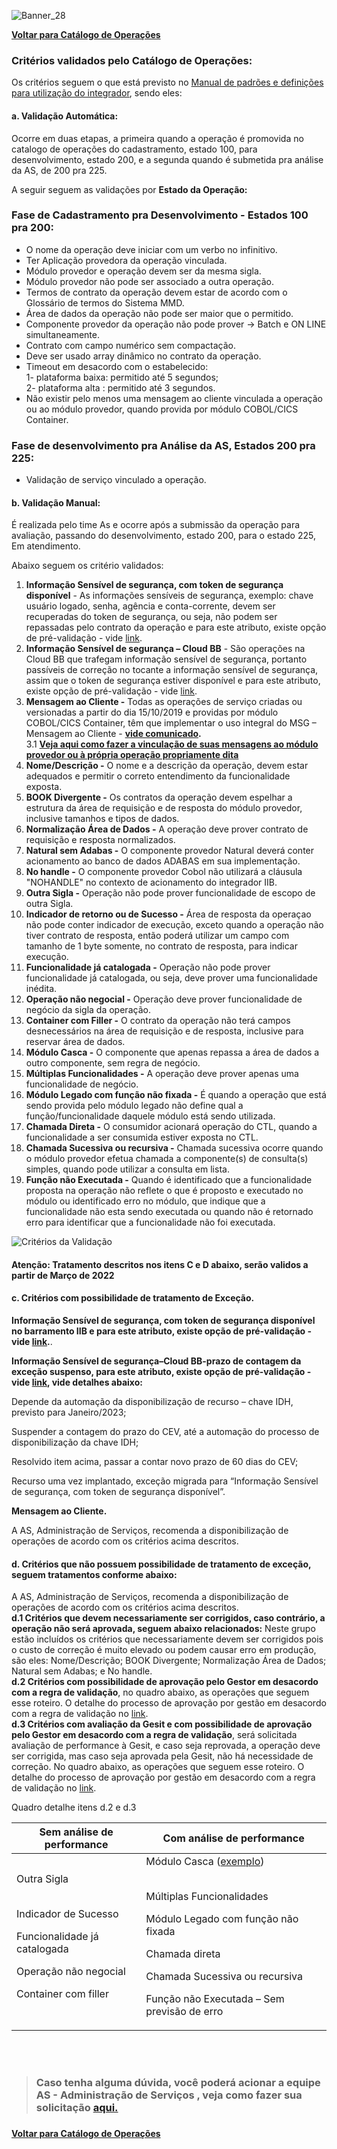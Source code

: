 ![Banner_28](/uploads/275bfd05ce10f8167aa217cfb61a3c0d/Banner_28.png)<p>

<b> [**Voltar para Catálogo de Operações**](https://fontes.intranet.bb.com.br/ctl/publico/atendimento/-/blob/master/Catalogo_de_Operacoes/Catalogo_de_Opderacoes.md)</b> </a>

### Critérios validados pelo Catálogo de Operações:
Os critérios seguem o que está previsto no [Manual de padrões e definições para utilização do integrador](https://digitizar.intranet.bb.com.br/digitizar/mod/resource/view.php?id=3999), sendo eles:
  
#### a. Validação Automática: 
Ocorre em duas etapas, a primeira quando a operação é promovida no catalogo de operações do cadastramento, estado 100, para desenvolvimento, estado 200, e a segunda quando é submetida pra análise da AS, de 200 pra 225.  

  
A seguir seguem as validações por **Estado da Operação:**

### Fase de Cadastramento pra Desenvolvimento - Estados 100 pra 200:

* O nome da operação deve iniciar com um verbo no infinitivo.
* Ter Aplicação provedora da operação vinculada.
* Módulo provedor e operação devem ser da mesma sigla.
* Módulo provedor não pode ser associado a outra operação.
* Termos de contrato da operação devem estar de acordo com o Glossário de termos do Sistema MMD.
* Área de dados da operação não pode ser maior que o permitido.
* Componente provedor da operação não pode prover -> Batch e ON LINE simultaneamente.
* Contrato com campo numérico sem compactação.
* Deve ser usado array dinâmico no contrato da operação.
* Timeout em desacordo com o estabelecido:  
   1- plataforma baixa: permitido até 5 segundos;  
   2- plataforma alta : permitido até 3 segundos.
* Não existir pelo menos uma mensagem ao cliente vinculada a operação ou ao módulo provedor, quando provida por módulo COBOL/CICS Container.  

### Fase de desenvolvimento pra Análise da AS, Estados  200 pra 225:

* Validação de serviço vinculado a operação.
  

#### b. Validação Manual: 
É realizada pelo time As e ocorre após a submissão da operação para avaliação, passando do desenvolvimento, estado 200, para o estado 225, Em atendimento.<p>
Abaixo seguem os critério validados:  
   
1.  **Informação Sensível de segurança, com token de segurança disponível** - As informações sensíveis de segurança, exemplo: chave usuário logado, senha, agência e conta-corrente, devem ser recuperadas do token de segurança, ou seja, não podem ser repassadas pelo contrato da operação e para este atributo, existe opção de pré-validação - vide [link](https://fontes.intranet.bb.com.br/ctl/publico/atendimento/-/blob/master/Aplicativo_Catalogo_Operacao_Link/Catalogo_Operacao_Informacao_Sensivel_Campos_Sensiveis.md).  
2.  **Informação Sensível de segurança – Cloud BB** - São operações na Cloud BB que trafegam informação sensível de segurança, portanto passíveis de correção no tocante a informação sensível de segurança, assim que o token de segurança estiver disponível  e para este atributo, existe opção de pré-validação - vide [link](https://fontes.intranet.bb.com.br/ctl/publico/atendimento/-/blob/master/Aplicativo_Catalogo_Operacao_Link/Catalogo_Operacao_Informacao_Sensivel_Campos_Sensiveis.md).  
3.  **Mensagem ao Cliente -** Todas as operações de serviço criadas ou versionadas a partir do dia 15/10/2019 e providas por módulo COBOL/CICS Container, têm que implementar o uso integral do MSG – Mensagem ao Cliente - **[vide comunicado](https://banco365.sharepoint.com.mcas.ms/sites/comunicatecnologia-comunicados/SitePages/Obrigatoriedade-de-uso-de-Mensagem-ao-Cliente-nas-opera%C3%A7%C3%B5es-do-Cat%C3%A1logo-Corporativo-de-TI.aspx).**    
 3.1 **[Veja aqui como fazer a vinculação de suas mensagens ao módulo provedor ou à própria operação propriamente dita](https://fontes.intranet.bb.com.br/msg/publico/suporte/-/blob/master/Mensagem%20ao%20Cliente/Vincula%C3%A7%C3%A3o_mensagem.md)**
4.  **Nome/Descrição -** O nome e a descrição da operação, devem estar adequados e permitir o correto entendimento da funcionalidade exposta.  
5.  **BOOK Divergente -**  Os contratos da operação devem espelhar a estrutura da área de requisição e de resposta do módulo provedor, inclusive tamanhos e tipos de dados.  
6.  **Normalização Área de Dados -**  A operação deve prover contrato de requisição e resposta normalizados.  
7.  **Natural sem Adabas -** O componente provedor Natural deverá conter acionamento ao banco de dados ADABAS em sua implementação.   
8.  **No handle -** O componente provedor Cobol não utilizará a cláusula "NOHANDLE" no contexto de acionamento do integrador IIB.  
9.  **Outra Sigla -** Operação não pode prover funcionalidade de escopo de outra Sigla.  
10.  **Indicador de retorno ou de Sucesso -** Área de resposta da operaçao não pode conter indicador de execução, exceto quando a operação não tiver contrato de resposta, então poderá utilizar um campo com tamanho de 1 byte somente, no contrato de resposta, para indicar execução.  
11.  **Funcionalidade já catalogada -** Operação não pode prover funcionalidade já catalogada, ou seja, deve prover uma funcionalidade inédita.  
12.  **Operação não negocial -**  Operação deve prover funcionalidade de negócio da sigla da operação.  
13.  **Container com Filler -**  O contrato da operação não terá campos desnecessários na área de requisição e de resposta, inclusive para reservar área de dados.  
14.  **Módulo Casca -** O componente que apenas  repassa a área de dados a outro componente, sem regra de negócio.  
15.  **Múltiplas Funcionalidades -** A operação deve prover apenas uma funcionalidade de negócio.  
16.  **Módulo Legado com função não fixada -**   É quando a operação que está sendo provida pelo módulo legado não define qual a função/funcionalidade daquele módulo está sendo utilizada. 
17.  **Chamada Direta -** O consumidor acionará operação do CTL, quando a funcionalidade a ser consumida estiver exposta no CTL.
18.  **Chamada Sucessiva ou recursiva -**  Chamada sucessiva ocorre quando o módulo provedor efetua chamada a componente(s) de consulta(s) simples, quando pode utilizar a consulta em lista.  
19.  **Função não Executada -** Quando é identificado que a funcionalidade proposta na operação não reflete o que é proposto e executado no módulo ou identificado erro no módulo, que indique que a funcionalidade não esta sendo executada ou quando não é retornado erro para identificar que a funcionalidade não foi executada.  

![Critérios da Validação](/uploads/18e322a86ad8467cb12e20016abdbc77/image.png)<p>  
  
  
#### Atenção:  Tratamento descritos nos itens C e D abaixo, serão validos a partir de Março de 2022
#### c. Critérios com possibilidade de tratamento de Exceção.   

**Informação Sensível de segurança, com token de segurança disponível no barramento IIB  e para este atributo, existe opção de pré-validação - vide [link](https://fontes.intranet.bb.com.br/ctl/publico/atendimento/-/blob/master/Aplicativo_Catalogo_Operacao_Link/Catalogo_Operacao_Informacao_Sensivel_Campos_Sensiveis.md).**.

**Informação Sensível de segurança–Cloud BB-prazo de contagem da exceção suspenso,  para este atributo, existe opção de pré-validação - vide [link](https://fontes.intranet.bb.com.br/ctl/publico/atendimento/-/blob/master/Aplicativo_Catalogo_Operacao_Link/Catalogo_Operacao_Informacao_Sensivel_Campos_Sensiveis.md), vide detalhes abaixo:** 

Depende da automação da disponibilização de recurso – chave IDH, previsto para Janeiro/2023;

Suspender a contagem do prazo do CEV, até a automação do processo de disponibilização da chave IDH;

Resolvido item acima, passar a contar novo prazo de 60 dias do CEV;

Recurso uma vez implantado, exceção migrada para “Informação Sensível de segurança, com token de segurança disponível”.


**Mensagem ao Cliente.**


A AS, Administração de Serviços,  recomenda a disponibilização de operações de acordo com os critérios acima descritos.<p> 
 
#### d. Critérios que não possuem possibilidade de tratamento de exceção, seguem tratamentos conforme abaixo:
A AS, Administração de Serviços,  recomenda a disponibilização de operações de acordo com os critérios acima descritos.  
   **d.1 Critérios que devem necessariamente ser corrigidos, caso contrário, a operação não será aprovada, seguem abaixo relacionados:** Neste grupo estão incluídos os critérios que necessariamente devem ser corrigidos
pois o custo de correção é muito elevado ou podem causar erro em produção, são eles: Nome/Descrição; BOOK Divergente; Normalização Área de Dados; Natural sem Adabas; e No handle.  
   **d.2 Critérios com possibilidade de aprovação pelo Gestor em desacordo com a regra de validação**, no quadro abaixo, as operações que seguem esse roteiro. O detalhe do processo de aprovação por gestão em desacordo com a regra de validação no [link](https://fontes.intranet.bb.com.br/ctl/publico/atendimento/-/blob/master/Catalogo_de_Operacoes/Criterios_Autorizacao_Gestao_Sem_Gesit.md).  
   **d.3 Critérios com avaliação da Gesit e com possibilidade de aprovação pelo Gestor em desacordo com a regra de validação**, será solicitada avaliação de 
   performance à Gesit, e caso seja reprovada, a operação deve ser corrigida, mas caso seja aprovada pela Gesit, não há necessidade de correção.  No quadro abaixo, as operações que seguem esse roteiro. O detalhe do processo de aprovação por gestão em desacordo com a regra de validação no [link](https://fontes.intranet.bb.com.br/ctl/publico/atendimento/-/blob/master/Catalogo_de_Operacoes/Criterios_Autorizacao_Gestao_Com_Gesit.md).  
    
Quadro detalhe itens d.2 e d.3

 | <b>Sem análise de performance</b> | <b>Com análise de performance</b> | 
| ------ | ------ | 
|Outra Sigla <p><br> Indicador de Sucesso  <p> Funcionalidade já catalogada  <p> Operação não negocial <p> Container com filler  |Módulo Casca ([exemplo](https://fontes.intranet.bb.com.br/ctl/publico/atendimento/-/issues/2291)) <p><br>  Múltiplas Funcionalidades  <p> Módulo Legado com função não fixada  <p> Chamada direta <p> Chamada Sucessiva ou recursiva <p> Função não Executada – Sem previsão de erro <p> | 

<br>


<br>

> ### Caso tenha alguma dúvida, você poderá acionar a equipe AS - Administração de Serviços , veja como fazer sua solicitação <b> <a href=https://fontes.intranet.bb.com.br/ctl/publico/atendimento/-/blob/master/Cat%C3%A1logo_de_Aplica%C3%A7%C3%B5es%20/Como_Solicitar_Atendimento.md> aqui.</b></a><h3>
<b> [**Voltar para Catálogo de Operações**](https://fontes.intranet.bb.com.br/ctl/publico/atendimento/-/blob/master/Catalogo_de_Operacoes/Catalogo_de_Opderacoes.md)</b> </a>




